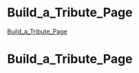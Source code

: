 # Build_a_Tribute_Page

[Build_a_Tribute_Page](https://tribute-page.freecodecamp.rocks/)
# Build_a_Tribute_Page
